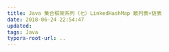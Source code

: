 ```yaml
---
title: Java 集合框架系列（七）LinkedHashMap 散列表+链表
date: 2018-06-24 22:54:47
updated:
tags: Java
typora-root-url: ..
---
```

